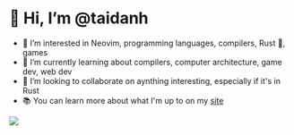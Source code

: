# 👋 Hi, I’m @taidanh
- 👀 I’m interested in Neovim, programming languages, compilers, Rust 🦀, games
- 🌱 I’m currently learning about compilers, computer architecture, game dev, web dev
- 💞️ I’m looking to collaborate on aynthing interesting, especially if it's in Rust
- 📚 You can learn more about what I'm up to on my [site](https://www.danh.gg/)

<img align="left" src="https://github-readme-stats.vercel.app/api/top-langs/?username=taidanh&layout=compact&exclude_repo=LaTeXTutorial&hide=SCSS,Liquid,CSS,TeX,HTML,jupyter&langs_count=6&hide_border=true&card_width=230&bg_color=0D1117&title_color=FFFFFF&text_color=FFFFFF&icon_color=FFFFFF"/> 

<!---
taidanh/taidanh is a ✨ special ✨ repository because its `README.md` (this file) appears on your GitHub profile.
You can click the Preview link to take a look at your changes.
--->
